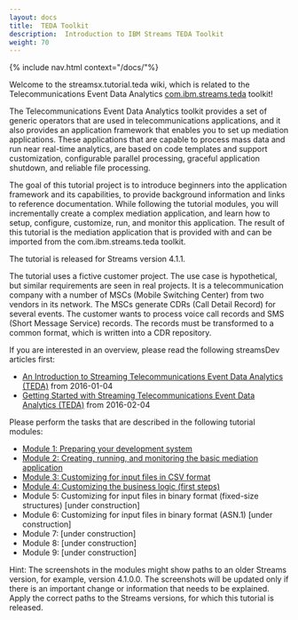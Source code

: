 ```yaml
---
layout: docs
title:  TEDA Toolkit
description:  Introduction to IBM Streams TEDA Toolkit
weight: 70
---
```


{% include nav.html context="/docs/"%} 

Welcome to the streamsx.tutorial.teda wiki, which is related to the Telecommunications Event Data Analytics [com.ibm.streams.teda](http://www-01.ibm.com/support/knowledgecenter/SSCRJU_4.1.1/com.ibm.streams.toolkits.doc/spldoc/dita/tk$com.ibm.streams.teda/tk$com.ibm.streams.teda.html) toolkit!

The Telecommunications Event Data Analytics toolkit provides a set of generic operators that are used in telecommunications applications, and it also provides an application framework that enables you to set up mediation applications. These applications that are capable to process mass data and run near real-time analytics, are based on code templates and support customization, configurable parallel processing, graceful application shutdown, and reliable file processing.

The goal of this tutorial project is to introduce beginners into the application framework and its capabilities, to provide background information and links to reference documentation. While following the tutorial modules, you will incrementally create a complex mediation application, and learn how to setup, configure, customize, run, and monitor this application. The result of this tutorial is the mediation application that is provided with and can be imported from the com.ibm.streams.teda toolkit.

The tutorial is released for Streams version 4.1.1.

The tutorial uses a fictive customer project. The use case is hypothetical, but similar requirements are seen in real projects. It is a telecommunication company with a number of MSCs (Mobile Switching Center) from two vendors in its network. The MSCs generate CDRs (Call Detail Record) for several events. The customer wants to process voice call records and SMS (Short Message Service) records. The records must be transformed to a common format, which is written into a CDR repository.

If you are interested in an overview, please read the following streamsDev articles first:

* [An Introduction to Streaming Telecommunications Event Data Analytics (TEDA)](https://developer.ibm.com/streamsdev/docs/introduction-streaming-telecommunications-event-data-analytics-teda/) from 2016-01-04
* [Getting Started with Streaming Telecommunications Event Data Analytics (TEDA)](https://developer.ibm.com/streamsdev/docs/getting-started-streaming-telecommunications-event-data-analytics-teda/) from 2016-02-04

Please perform the tasks that are described in the following tutorial modules:

* [Module 1: Preparing your development system]( https://github.com/IBMStreams/streamsx.tutorial.teda/wiki/Module-1:-Preparing-your-development-system )
* [Module 2: Creating, running, and monitoring the basic mediation application](https://github.com/IBMStreams/streamsx.tutorial.teda/wiki/Module-2:-Creating,-running,-and-monitoring-the-basic-mediation-application)
* [Module 3: Customizing for input files in CSV format]( https://github.com/IBMStreams/streamsx.tutorial.teda/wiki/Module-3:-Customizing-for-input-files-in-CSV-format)
* [Module 4: Customizing the business logic (first steps)]( https://github.com/IBMStreams/streamsx.tutorial.teda/wiki/Module-4:-Customizing-the-business-logic-(first-steps))
* Module 5: Customizing for input files in binary format (fixed-size structures) [under construction]
* Module 6: Customizing for input files in binary format (ASN.1) [under construction]
* Module 7: [under construction]
* Module 8: [under construction]
* Module 9: [under construction]

Hint: The screenshots in the modules might show paths to an older Streams version, for example, version 4.1.0.0. The screenshots will be updated only if there is an important change or information that needs to be explained. Apply the correct paths to the Streams versions, for which this tutorial is released.
